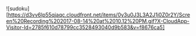 ![sudoku][https://d3vv6lp55qjaqc.cloudfront.net/items/0y3u0J3L3A2J1j0Z0r2Y/Screen%20Recording%202017-08-14%20at%2010.12%20PM.gif?X-CloudApp-Visitor-Id=2785f610d78799cc3528493040d9b583&v=f8676ca5]
